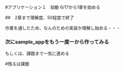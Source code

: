 #アプリケーション１　始動
6/17から1章を始める

##　2章まで理解度、50程度で終了

作業を通したため、なんのための実装か理解し始める・・・

### 次にsample_appをもう一度一から作ってみる
もしくは、課題まで一気に進める

#残るは課題